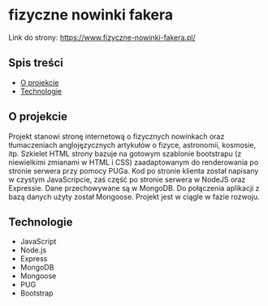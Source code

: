 # fizyczne nowinki fakera

Link do strony: https://www.fizyczne-nowinki-fakera.pl/

## Spis treści

- [O projekcie](#o-projeckie)
- [Technologie](#technologie)

## O projekcie

Projekt stanowi stronę internetową o fizycznych nowinkach oraz tłumaczeniach anglojęzycznych artykułów o fizyce, astronomii, kosmosie, itp. Szkielet HTML strony bazuje na gotowym szablonie bootstrapu (z niewielkimi zmianami w HTML i CSS) zaadaptowanym do renderowania po stronie serwera przy pomocy PUGa. Kod po stronie klienta został napisany w czystym JavaScripcie, zaś część po stronie serwera w NodeJS oraz Expressie. Dane przechowywane są w MongoDB. Do połączenia aplikacji z bazą danych użyty został Mongoose. Projekt jest w ciągle w fazie rozwoju.

## Technologie

- JavaScript
- Node.js
- Express
- MongoDB
- Mongoose
- PUG
- Bootstrap
